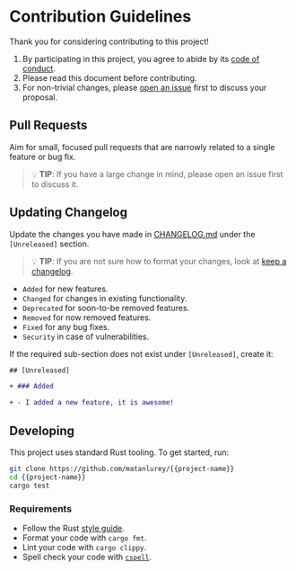 # Contribution Guidelines

Thank you for considering contributing to this project!

1. By participating in this project, you agree to abide by its
   [code of conduct](CODE_OF_CONDUCT.md).
2. Please read this document before contributing.
3. For non-trivial changes, please
   [open an issue](https://github.com/matanlurey/{{project-name}}/issues/new)
   first to discuss your proposal.

## Pull Requests

Aim for small, focused pull requests that are narrowly related to a single
feature or bug fix.

> 💡 **TIP**: If you have a large change in mind, please open an issue
> first to discuss it.

## Updating Changelog

Update the changes you have made in [CHANGELOG.md](CHANGELOG.md) under the
`[Unreleased]` section.

> 💡 **TIP**: If you are not sure how to format your changes, look at
> [keep a changelog](https://keepachangelog.com/en/1.0.0/).

- `Added` for new features.
- `Changed` for changes in existing functionality.
- `Deprecated` for soon-to-be removed features.
- `Removed` for now removed features.
- `Fixed` for any bug fixes.
- `Security` in case of vulnerabilities.

If the required sub-section does not exist under `[Unreleased]`, create it:

```diff
## [Unreleased]

+ ### Added

+ - I added a new feature, it is awesome!
```

## Developing

This project uses standard Rust tooling. To get started, run:

```sh
git clone https://github.com/matanlurey/{{project-name}}
cd {{project-name}}
cargo test
```

### Requirements

- Follow the Rust [style guide](https://doc.rust-lang.org/1.0.0/style/).
- Format your code with `cargo fmt`.
- Lint your code with `cargo clippy`.
- Spell check your code with [`cspell`](https://cspell.org/).
